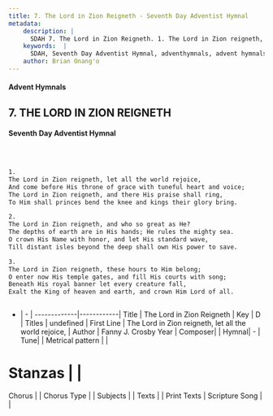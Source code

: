 ```yaml
---
title: 7. The Lord in Zion Reigneth - Seventh Day Adventist Hymnal
metadata:
    description: |
      SDAH 7. The Lord in Zion Reigneth. 1. The Lord in Zion reigneth, let all the world rejoice, And come before His throne of grace with tuneful heart and voice; The Lord in Zion reigneth, and there His praise shall ring, To Him shall princes bend the knee and kings their glory bring.
    keywords:  |
      SDAH, Seventh Day Adventist Hymnal, adventhymnals, advent hymnals, The Lord in Zion Reigneth, The Lord in Zion reigneth, let all the world rejoice, 
    author: Brian Onang'o
---
```


#### Advent Hymnals
## 7. THE LORD IN ZION REIGNETH
#### Seventh Day Adventist Hymnal

```txt



1.
The Lord in Zion reigneth, let all the world rejoice,
And come before His throne of grace with tuneful heart and voice;
The Lord in Zion reigneth, and there His praise shall ring,
To Him shall princes bend the knee and kings their glory bring.

2.
The Lord in Zion reigneth, and who so great as He?
The depths of earth are in His hands; He rules the mighty sea.
O crown His Name with honor, and let His standard wave,
Till distant isles beyond the deep shall own His power to save.

3.
The Lord in Zion reigneth, these hours to Him belong;
O enter now His temple gates, and fill His courts with song;
Beneath His royal banner let every creature fall,
Exalt the King of heaven and earth, and crown Him Lord of all.



```

- |   -  |
-------------|------------|
Title | The Lord in Zion Reigneth |
Key | D |
Titles | undefined |
First Line | The Lord in Zion reigneth, let all the world rejoice, |
Author | Fanny J. Crosby
Year | 
Composer|  |
Hymnal|  - |
Tune|  |
Metrical pattern | |
# Stanzas |  |
Chorus |  |
Chorus Type |  |
Subjects |  |
Texts |  |
Print Texts | 
Scripture Song |  |
  

